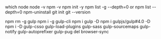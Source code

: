 
which node
node -v
npm -v
npm init -y
npm list -g --depth=0 or npm list --depth=0
npm-uninstall
git init
git --version

npm rm -g gulp
npm i -g gulp-cli
npm i gulp -D
npm i gulpjs/gulp#4.0 -D
npm i -D  gulp-csso gulp-load-plugins gulp-sass gulp-sourcemaps gulp-notify gulp-autoprefixer gulp-pug del browser-sync
